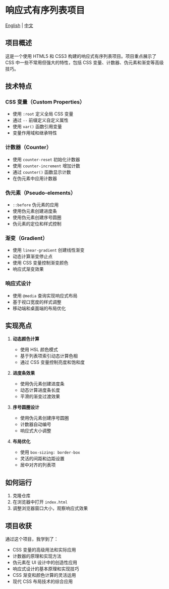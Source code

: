 # 响应式有序列表项目

[English](README.md) | [中文](README.zh.md)

## 项目概述

这是一个使用 HTML5 和 CSS3 构建的响应式有序列表项目。项目重点展示了 CSS 中一些不常用但强大的特性，包括 CSS 变量、计数器、伪元素和渐变等高级技巧。

## 技术特点

### CSS 变量（Custom Properties）

- 使用 `:root` 定义全局 CSS 变量
- 通过 `--` 前缀定义自定义属性
- 使用 `var()` 函数引用变量
- 变量作用域和继承特性

### 计数器（Counter）

- 使用 `counter-reset` 初始化计数器
- 使用 `counter-increment` 增加计数
- 通过 `counter()` 函数显示计数
- 在伪元素中应用计数器

### 伪元素（Pseudo-elements）

- `::before` 伪元素的应用
- 使用伪元素创建进度条
- 使用伪元素创建序号圆圈
- 伪元素的定位和样式控制

### 渐变（Gradient）

- 使用 `linear-gradient` 创建线性渐变
- 动态计算渐变停止点
- 使用 CSS 变量控制渐变颜色
- 响应式渐变效果

### 响应式设计

- 使用 `@media` 查询实现响应式布局
- 基于视口宽度的样式调整
- 移动端和桌面端的布局优化

## 实现亮点

1. **动态颜色计算**

   - 使用 HSL 颜色模式
   - 基于列表项索引动态计算色相
   - 通过 CSS 变量控制亮度和饱和度

2. **进度条效果**

   - 使用伪元素创建进度条
   - 动态计算进度条长度
   - 平滑的渐变过渡效果

3. **序号圆圈设计**

   - 使用伪元素创建序号圆圈
   - 计数器自动编号
   - 响应式大小调整

4. **布局优化**
   - 使用 `box-sizing: border-box`
   - 灵活的间距和边距设置
   - 居中对齐的列表项

## 如何运行

1. 克隆仓库
2. 在浏览器中打开 `index.html`
3. 调整浏览器窗口大小，观察响应式效果

## 项目收获

通过这个项目，我学到了：

- CSS 变量的高级用法和实际应用
- 计数器的原理和实现方法
- 伪元素在 UI 设计中的创造性应用
- 响应式设计的基本原理和实现技巧
- CSS 渐变和颜色计算的灵活运用
- 现代 CSS 布局技术的综合应用
